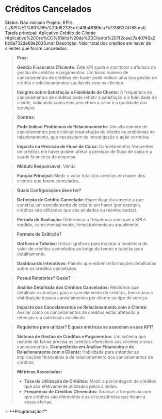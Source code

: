 # Créditos Cancelados

Status: Não iniciado
Projeto: KPI’s (../KPI%E2%80%99s%20d82325c7c49b48189ca757318627d788.md)
Tarefa principal: Aplicativo Crédito de Cliente (Aplicativo%20Cre%CC%81dito%20de%20Cliente%207f2ceec7a40740a2bc8a732de69e2036.md)
Descrição: Valor total dos créditos em haver de clientes que foram cancelados.

> **Prós:**
> 
> 
> **Gestão Financeira Eficiente:** Este KPI ajuda a monitorar a eficácia na gestão de créditos e pagamentos. Um baixo número de cancelamentos de créditos em haver pode indicar uma boa gestão de crédito e relacionamentos saudáveis com os clientes.
> 
> **Insights sobre Satisfação e Fidelidade do Cliente:** A frequência de cancelamentos de créditos pode refletir a satisfação e a fidelidade do cliente, indicando como eles percebem o valor e a qualidade dos serviços.
> 

> **Contras:**
> 
> 
> **Pode Indicar Problemas de Relacionamento:** Um alto número de cancelamentos pode indicar insatisfação do cliente ou problemas no relacionamento, que necessitam de investigação e ação corretiva.
> 
> **Impacto na Previsão de Fluxo de Caixa:** Cancelamentos frequentes de créditos em haver podem afetar a previsão de fluxo de caixa e a saúde financeira da empresa.
> 

> **Módulo Responsável:**
Venda
> 

> **Função Principal:**
Medir o valor total dos créditos em haver dos clientes que foram cancelados.
> 

> **Quais Configurações deve ter?**
> 
> 
> **Definição de Crédito Cancelado:** Especificar claramente o que constitui um cancelamento de crédito em haver (por exemplo, créditos não utilizados que são anulados ou reembolsados).
> 
> **Período de Avaliação:** Determinar a frequência com que o KPI é medido, como mensalmente, trimestralmente ou anualmente.
> 

> **Formato de Exibição?**
> 
> 
> **Gráficos e Tabelas:** Utilizar gráficos para mostrar a tendência do valor de créditos cancelados ao longo do tempo e tabelas para detalhamento.
> 
> **Dashboards Interativos:** Painéis que exibem informações detalhadas sobre os créditos cancelados.
> 

> **Possuí Relatórios? Quais?**
> 
> 
> **Análise Detalhada dos Créditos Cancelados:** Relatórios que detalham os motivos para o cancelamento de créditos, bem como a distribuição desses cancelamentos por cliente ou tipo de serviço.
> 
> **Impacto dos Cancelamentos no Relacionamento com o Cliente:** Avaliar como os cancelamentos de créditos estão afetando a retenção e a satisfação do cliente.
> 

> **Requisitos para utilizar? E quais métricas se associam a esse KPI?**
> 
> 
> **Sistema de Gestão de Créditos e Pagamentos:** Um sistema que rastreie de forma precisa os créditos oferecidos aos clientes e seus cancelamentos.
> **Competência em Análise Financeira e de Relacionamento com o Cliente:** Habilidade para entender as implicações financeiras e de relacionamento dos cancelamentos de créditos.
> 
> **Métricas Associadas:**
> 
> - **Taxa de Utilização de Créditos:** Medir a porcentagem de créditos que são efetivamente utilizados pelos clientes.
> - **Frequência de Créditos Oferecidos:** Analisar a frequência com que créditos são oferecidos e as circunstâncias que levam a essas ofertas.

<aside>
💡 **Programação:**

</aside>